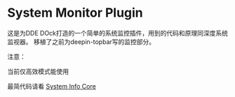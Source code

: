 # System Monitor Plugin

这是为DDE DOck打造的一个简单的系统监控插件，用到的代码和原理同深度系统监视器。
移植了之前为deepin-topbar写的监控部分。

注意：

当前仅高效模式能使用

最简代码请看 [System Info Core](https://github.com/PikachuHy/Oak-Pokemon-Research-Lab/tree/master/deepin/topbar-module-systeminfo-core)
